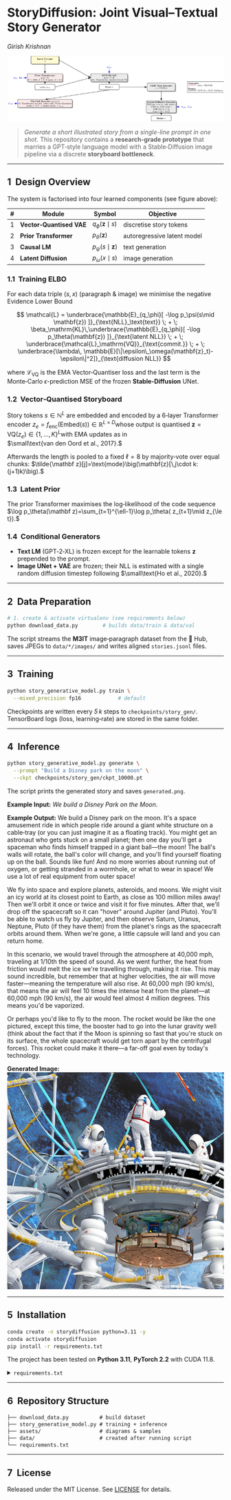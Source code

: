 # StoryDiffusion: Joint Visual–Textual Story Generator

*Girish Krishnan*

![Model Architecture](assets/architecture.png)

> *Generate a short illustrated story from a single-line prompt in one shot.*
> This repository contains a **research‑grade prototype** that marries a GPT‑style language model with a Stable‑Diffusion image pipeline via a discrete **storyboard bottleneck**.

---

## 1  Design Overview

The system is factorised into four learned components (see figure above):

| # | Module                   | Symbol                     | Objective                   |
| - | ------------------------ | -------------------------- | --------------------------- |
| 1 | **Vector‑Quantised VAE** | $q_\phi(\mathbf{z}\mid s)$ | discretise story tokens     |
| 2 | **Prior Transformer**    | $p_\theta(\mathbf{z})$     | autoregressive latent model |
| 3 | **Causal LM**            | $p_\psi(s\mid \mathbf{z})$ | text generation             |
| 4 | **Latent Diffusion**     | $p_\omega(x\mid s)$        | image generation            |

### 1.1  Training ELBO

For each data triple $(s,x)$ (paragraph & image) we minimise the negative Evidence Lower Bound

$$
\mathcal{L} = \underbrace{\mathbb{E}_{q_\phi}[ -\log p_\psi(s\mid \mathbf{z}) ]}_{\text{NLL}_\text{text}}
\; + \; \beta_\mathrm{KL}\,\underbrace{\mathbb{E}_{q_\phi}[ -\log p_\theta(\mathbf{z}) ]}_{\text{latent NLL}}
\; + \; \underbrace{\mathcal{L}_\mathrm{VQ}}_{\text{commit.}}
\; + \; \underbrace{\lambda\, \mathbb{E}[\|\epsilon\_\omega(\mathbf{z}_t)-\epsilon\|^2]}_{\text{diffusion NLL}}
$$

where $\mathcal{L}_\mathrm{VQ}$ is the EMA Vector‑Quantiser loss and the last term is the Monte‑Carlo $\epsilon$-prediction MSE of the frozen **Stable‑Diffusion** UNet.

### 1.2  Vector‑Quantised Storyboard

Story tokens $s\in\mathbb{N}^{L}$ are embedded and encoded by a 6‑layer Transformer encoder
$z_e = f_\text{enc}(\text{Embed}(s))\in\mathbb{R}^{L\times D}$whose output is quantised
$\mathbf{z}=\text{VQ}(z_e) \in \{1,\dots,K\}^{L}$with EMA updates as in $\small\text{van den Oord et al., 2017}.$

Afterwards the length is pooled to a fixed $\ell=8$ by majority‑vote over equal chunks:
$\tilde{\mathbf z}[j]=\text{mode}\big(\mathbf{z}[\,j\cdot k:(j+1)k)\big).$

### 1.3  Latent Prior

The prior Transformer maximises the log‑likelihood of the code sequence
$\log p_\theta(\mathbf z)=\sum_{t=1}^{\ell-1}\log p_\theta( z_{t+1}\mid z_{\le t}).$

### 1.4  Conditional Generators

* **Text LM** (GPT‑2‑XL) is frozen except for the learnable tokens $\mathbf z$ prepended to the prompt.
* **Image UNet + VAE** are frozen; their NLL is estimated with a single random diffusion timestep following $\small\text{Ho et al., 2020}.$

---

## 2  Data Preparation

```bash
# 1. create & activate virtualenv (see requirements below)
python download_data.py        # builds data/train & data/val
```

The script streams the **M3IT** image‑paragraph dataset from the 🤗 Hub, saves JPEGs to `data/*/images/` and writes aligned `stories.jsonl` files.

---

## 3  Training

```bash
python story_generative_model.py train \
  --mixed_precision fp16            # default
```

Checkpoints are written every *5 k* steps to `checkpoints/story_gen/`.
TensorBoard logs (loss, learning‑rate) are stored in the same folder.

---

## 4  Inference

```bash
python story_generative_model.py generate \
  --prompt "Build a Disney park on the moon" \
  --ckpt checkpoints/story_gen/ckpt_10000.pt
```

The script prints the generated story and saves `generated.png`.

**Example Input:** *We build a Disney Park on the Moon*.

**Example Output:** We build a Disney park on the moon. It's a space amusement ride in which people ride around a giant white structure on a cable‑tray (or you can just imagine it as a floating track). You might get an astronaut who gets stuck on a small planet; then one day you'll get a spaceman who finds himself trapped in a giant ball—the moon! The ball's walls will rotate, the ball's color will change, and you'll find yourself floating up on the ball. Sounds like fun! And no more worries about running out of oxygen, or getting stranded in a wormhole, or what to wear in space! We use a lot of real equipment from outer space!

We fly into space and explore planets, asteroids, and moons. We might visit an icy world at its closest point to Earth, as close as 100 million miles away! Then we'll orbit it once or twice and visit it for five minutes. After that, we'll drop off the spacecraft so it can "hover" around Jupiter (and Pluto). You'll be able to watch us fly by Jupiter, and then observe Saturn, Uranus, Neptune, Pluto (if they have them) from the planet's rings as the spacecraft orbits around them. When we're gone, a little capsule will land and you can return home.

In this scenario, we would travel through the atmosphere at 40,000 mph, traveling at 1/10th the speed of sound. As we went further, the heat from friction would melt the ice we're travelling through, making it rise. This may sound incredible, but remember that at higher velocities, the air will move faster—meaning the temperature will also rise. At 60,000 mph (90 km/s), that means the air will feel 10 times the intense heat from the planet—at 60,000 mph (90 km/s), the air would feel almost 4 million degrees. This means you'd be vaporized.


Or perhaps you'd like to fly to the moon. The rocket would be like the one pictured, except this time, the booster had to go into the lunar gravity well (think about the fact that if the Moon is spinning so fast that you're stuck on its surface, the whole spacecraft would get torn apart by the centrifugal forces). This rocket could make it there—a far-off goal even by today's technology.

**Generated Image:** ![Generated Image](assets/generated.png)

---

## 5  Installation

```bash
conda create -n storydiffusion python=3.11 -y
conda activate storydiffusion
pip install -r requirements.txt
```

The project has been tested on **Python 3.11**, **PyTorch 2.2** with CUDA 11.8.

<details><summary><code>requirements.txt</code></summary>

```text
torch>=2.2
transformers>=4.39
accelerate>=0.26
diffusers>=0.26
datasets>=2.18
pillow
pandas
tqdm
```

</details>

---

## 6  Repository Structure

```
├── download_data.py          # build dataset
├── story_generative_model.py # training + inference
├── assets/                   # diagrams & samples
├── data/                     # created after running script
└── requirements.txt
```

---

## 7  License

Released under the MIT License. See [LICENSE](LICENSE) for details.
